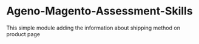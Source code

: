 # Ageno-Magento-Assessment-Skills
This simple module adding the information about shipping method on product page
